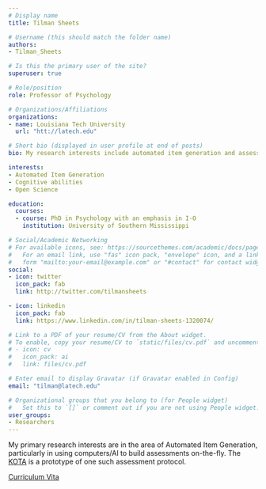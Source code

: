 ```yaml
---
# Display name
title: Tilman Sheets

# Username (this should match the folder name)
authors:
- Tilman_Sheets

# Is this the primary user of the site?
superuser: true

# Role/position
role: Professor of Psychology

# Organizations/Affiliations
organizations:
- name: Louisiana Tech University
  url: "htt://latech.edu"

# Short bio (displayed in user profile at end of posts)
bio: My research interests include automated item generation and assessment of cognitive abilities.

interests:
- Automated Item Generation
- Cognitive abilities
- Open Science

education:
  courses:
  - course: PhD in Psychology with an emphasis in I-O
    institution: University of Southern Mississippi

# Social/Academic Networking
# For available icons, see: https://sourcethemes.com/academic/docs/page-builder/#icons
#   For an email link, use "fas" icon pack, "envelope" icon, and a link in the
#   form "mailto:your-email@example.com" or "#contact" for contact widget.
social:
- icon: twitter
  icon_pack: fab
  link: http://twitter.com/tilmansheets 

- icon: linkedin
  icon_pack: fab
  link: https://www.linkedin.com/in/tilman-sheets-1320074/

# Link to a PDF of your resume/CV from the About widget.
# To enable, copy your resume/CV to `static/files/cv.pdf` and uncomment the lines below.
# - icon: cv
#   icon_pack: ai
#   link: files/cv.pdf

# Enter email to display Gravatar (if Gravatar enabled in Config)
email: "tilman@latech.edu"

# Organizational groups that you belong to (for People widget)
#   Set this to `[]` or comment out if you are not using People widget.
user_groups:
- Researchers
---
```


My primary research interests are in the area of Automated Item Generation, particularly in using computers/AI to build assessments on-the-fly. The <a href="/project/kota/">KOTA</a> is a prototype of one such assessment protocol. 

<a href="https://tlsheets.netlify.app/">Curriculum Vita</a>

